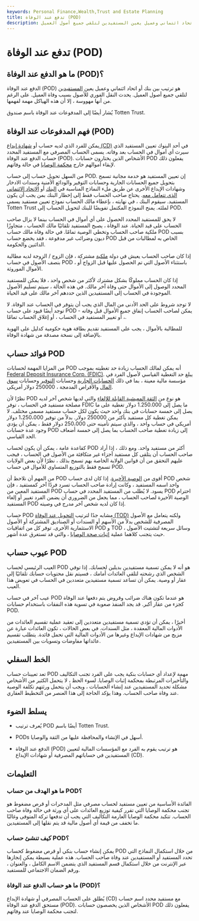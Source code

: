 ```yaml
---
keywords: Personal Finance,Wealth,Trust and Estate Planning
title: تدفع عند الوفاة (POD)
description: الدفع عند الوفاة هو ترتيب بين بنك أو اتحاد ائتماني وعميل يعين المستفيدين لتلقي جميع أصول العميل.
---
```


# تدفع عند الوفاة (POD)
## ما هو الدفع عند الوفاة (POD)؟

الدفع عند الوفاة (POD) هو ترتيب بين بنك أو اتحاد ائتماني وعميل يعين [المستفيدين](/beneficiary) لتلقي جميع أصول العميل. يحدث النقل الفوري للأصول بسبب وفاة العميل. على الرغم من أنها مهووسة ، إلا أن هذه الهياكل مهمة لفهمها.

يُشار أيضًا إلى المدفوعات عند الوفاة باسم صندوق Totten Trust.

## فهم المدفوعات عند الوفاة (POD)

يمكن للفرد الذي لديه حساب أو [شهادة إيداع (CD)](/certificateofdeposit) في أحد البنوك تعيين المستفيد الذي سيرث أي أموال في الحساب بعد وفاته. يسمى الحساب المصرفي مع المستفيد المحدد حساب الدفع عند الوفاة (POD). الأشخاص الذين يختارون حسابات POD يفعلون ذلك لإبقاء أموالهم خارج [محكمة الوصايا](/probate-court) في حالة وفاتهم.

من السهل تحويل حساب إلى حساب POD. إن تعيين المستفيد هو خدمة مجانية تسمح بتحويل جميع الحسابات الجارية وحسابات التوفير والودائع الأمنية وسندات الادخار وشهادات الإيداع الأخرى عن طريق ملء النماذج المناسبة في [البنك](/bank) أو [الاتحاد الائتماني الذي تتعامل معه](/creditunion). يحتاج صاحب الحساب فقط إلى إخطار البنك بمن يجب أن يكون المستفيد. سيقوم البنك ، في نهايته ، بإعطاء مالك الحساب نموذج تعيين مستفيد يسمى Totten Trust لملئه. يمنح النموذج المكتمل تفويضًا للبنك لتحويل الحساب إلى POD.

لا يحق للمستفيد المحدد الحصول على أي أموال في الحساب بينما لا يزال صاحب الحساب على قيد الحياة. عند الوفاة ، يصبح المستفيد تلقائيًا مالك الحساب ، متجاوزًا ملكية صاحب الحساب وتخطي الوصية تمامًا. في حالة وفاة مالك حساب POD بسبب ديون وضرائب غير مدفوعة ، فقد يخضع حساب POD الخاص به لمطالبات من قبل الدائنين والحكومة.

إذا كان صاحب الحساب يعيش في دولة [ملكية](/communityproperty) مشتركة ، فإن الزوج / الزوجة لديه مطالبة بنصف الأصول في حساب POD ، باستثناء الأصول التي تم الحصول عليها قبل الزواج أو الأموال الموروثة.

إذا كان الحساب مملوكًا بشكل مشترك لأكثر من شخص واحد ، فلا يمكن للمستفيد المحدد الوصول إلى الأموال حتى وفاة آخر مالك. في هذه الحالة ، سيتم تسليم الأصول الموجودة في الحساب إلى المستفيدين الذين حددهم آخر مالك على قيد الحياة.

لا توجد شروط على الحد الأدنى من المال الذي يجب أن يتوفر في الحساب عند الوفاة. لا توجد أيضًا قيود على حساب POD - يمكن لصاحب الحساب إنفاق جميع الأموال قبل وفاته ، أو تغيير المستفيد في الحساب ، أو إغلاق الحساب تمامًا.

للمطالبة بالأموال ، يجب على المستفيد تقديم بطاقة هوية حكومية كدليل على الهوية بالإضافة إلى نسخة مصدقة من شهادة الوفاة.

## فوائد حساب POD

من المزايا المهمة لحسابات POD أنه يمكن لمالك الحساب زيادة حد تغطيته بموجب [Federal Deposit Insurance Corp. (FDIC)](/fdic). يبلغ حد التغطية القياسي لأصول الفرد في مؤسسة مالية معينة ، بما في ذلك [الحسابات الجارية](/checkingaccount) وحسابات [التوفير](/savingsaccount) وحسابات [سوق المال](/moneymarketaccount) والأقراص المدمجة ، 250000 دولار أمريكي.

نظرًا لأن POD هو نوع من [الثقة المعيشية القابلة للإلغاء](/revocabletrust) والتي لديها شخص آخر لديه مصلحة مستفيد في الحساب ، توفر FDIC ما يصل إلى 1.250.000 دولار تغطية على ما يصل إلى خمسة حسابات في بنك واحد حيث يكون لكل حساب مستفيد مسمى مختلف. لا يمكن تغطية كل مستفيد بأكثر من 250000 دولار. بدلاً من توفير 1،250،000 دولار أمريكي في حساب واحد ، والذي سيتم تأمينه حتى 250،000 دولار فقط ، يمكن أن يؤدي وجود عدة حسابات POD إلى زيادة تغطية صاحب الحساب بما يصل إلى خمسة أضعاف الحد القياسي.

كقاعدة عامة ، يمكن أن يكون لحساب POD أكثر من مستفيد واحد. ومع ذلك ، إذا أراد صاحب الحساب أن يتلقى كل مستفيد أجزاء غير متكافئة من الأصول في الحساب ، فيجب عليهم التحقق من أن قوانين الولاية الخاصة بهم تسمح بذلك ، نظرًا لأن بعض الولايات تسمح فقط بالتوزيع المتساوي للأموال في حساب POD.

من المهم أن نلاحظ أن POD أقوى من [الوصية الأخيرة](/last-will-and-testament). إذا كان لدى حساب POD شخص واحد اسمه المستفيد ، وكانت إرادة صاحب الحساب تسرد فردًا آخر كمستفيد ، فإن المستفيد المعين من POD يسود. لا يُطلب من المستفيد المحدد في حساب POD احترام الوصية الأخيرة لصاحب الحساب ، مما يجعل من الضروري أن يضمن الفرد تغيير أو إلغاء المستفيد POD إذا كان لديه شخص آخر مدرج في وصيته.

حساب POD مشابه جدًا لترتيب [التحويل عند الوفاة (TOD)](/transferondeath) ولكنه يتعامل مع الأصول المصرفية للشخص بدلاً من الأسهم أو السندات أو الصناديق المشتركة أو الأصول الاستثمارية الأخرى. توفر كل من اتفاقيات POD و TOD وسائل سريعة لتشتيت الأصول ، حيث يتجنب كلاهما عملية [إثبات صحة الوصايا](/probate) ، والتي قد تستغرق عدة أشهر.

## عيوب حساب POD

العيب الرئيسي لحساب POD هو أنه لا يمكن تسمية مستفيدين بديلين لحسابك. إذا توفي الشخص الذي رشحته لتلقي العائدات أمامك ، فسيتم نقل محتويات حسابك تلقائيًا إلى عقار أو وصية. يمكن أن تساعد تسمية مستفيدين متعددين في الحساب في تعويض هذا العيب.

عيب آخر في حساب POD هو عندما تكون هناك ضرائب وقروض يتم دفعها عند الوفاة كجزء من عقار أكبر. قد يجد المنفذ صعوبة في تسوية هذه النفقات باستخدام حسابات POD.

أخيرًا ، يمكن أن تؤدي تسمية مستفيدين متعددين إلى تعقيد عملية تقسيم العائدات من الأدوات المالية المعقدة ، مثل السندات. في بعض الحالات ، تكون العائدات عبارة عن مزيج من شهادات الإيداع وغيرها من الأدوات المالية التي تحمل فائدة. يتطلب تقسيم عائداتها مفاوضات وتسويات بين المستفيدين.

## الخط السفلي

تعد تعيينات حساب POD مهمة لإعداد أي حسابات بنكية يجب على الفرد تجنب التكاليف والتأخيرات المرتبطة بمحكمة إثبات الوصايا. لسوء الحظ ، لا يتحمل الكثير من الأشخاص مشكلة تحديد المستفيدين عند إنشاء الحسابات ، ويجب أن يتحمل ورثتهم تكلفة الوصية عند وفاة صاحب الحساب. وهذا يؤكد الحاجة إلى هذا العنصر من التخطيط العقاري.

## يسلط الضوء

- يُعرف ترتيب POD أيضًا باسم Totten Trust.

- PODs أسهل في الإنشاء والمحافظة عليها من الثقة والوصايا.

- الدفع عند الوفاة (POD) هو ترتيب يقوم به الفرد مع المؤسسات المالية لتعيين المستفيدين في حساباتهم المصرفية أو شهادات الإيداع (CD).

## التعليمات

### ما هو الهدف من حساب POD؟

الفائدة الأساسية من تعيين مستفيد لحساب مصرفي مثل المدخرات أو قرص مضغوط هو تجنب محكمة الوصايا التي تقرر كيفية توزيع العائدات على أي ورثة في حالة وفاة صاحب الحساب. تتكبد محكمة الوصايا العارمة التكاليف التي يجب أن تدفعها تركة المتوفى وغالبًا ما تخفف من قيمة أي أصول مالية قد يتم نقلها إلى المستفيدين.

### كيف تنشئ حساب POD؟

يمكن إنشاء حساب بنكي أو قرص مضغوط كحساب POD من خلال استكمال النماذج التي تحدد المستفيد أو المستفيدين عند وفاة صاحب الحساب. هذه عملية بسيطة يمكن إنجازها عبر الإنترنت من خلال استكمال قسم المستفيد الذي يتضمن الاسم الكامل ، والعنوان ، ورقم الضمان الاجتماعي للمستفيد.

### ما هو حساب الدفع عند الوفاة (POD)؟

يُطلق على الحساب المصرفي أو شهادة الإيداع (CD) مع مستفيد محدد اسم حساب مستحق الدفع عند الوفاة (POD). الأشخاص الذين يخصصون حسابات POD يفعلون ذلك لتجنب محكمة الوصايا عند وفاتهم.

